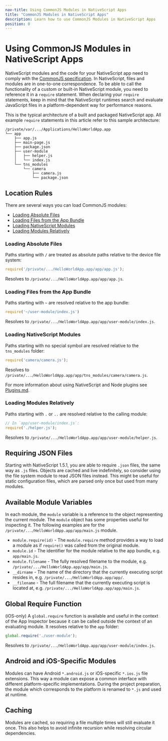 ```yaml
---
nav-title: Using CommonJS Modules in NativeScript Apps
title: "CommonJS Modules in NativeScript Apps"
description: Learn how to use CommonJS Modules in NativeScript Apps
position: 0
---
```


# Using CommonJS Modules in NativeScript Apps

NativeScript modules and the code for your NativeScript app need to comply with the [CommonJS specification](http://wiki.commonjs.org/wiki/Modules/1.1.1). In NativeScript, files and modules are in one-to-one correspondence. To be able to call the functionality of a custom or built-in NativeScript module, you need to reference it in a `require` statement. When declaring your `require` statements, keep in mind that the NativeScript runtimes search and evaluate JavaScript files in a platform-dependent way for performance reasons.

This is the typical architecture of a built and packaged NativeScript app. All example `require` statements in this article refer to this sample architecture:
```
/private/var/.../Applications/HelloWorldApp.app
└── app
    ├── app.js
    ├── main-page.js
    ├── package.json
    ├── user-module
    │   ├── helper.js
    │   └── index.js
    └── tns_modules
        └── camera
            ├── camera.js
            └── package.json
```

## Location Rules
There are several ways you can load CommonJS modules:
- [Loading Absolute Files](#loading-absolute-files)
- [Loading Files from the App Bundle](#loading-files-from-the-app-bundle)
- [Loading NativeScript Modules](#loading-nativescript-modules)
- [Loading Modules Relatively](#loading-modules-relatively)

### Loading Absolute Files
Paths starting with `/` are treated as absolute paths relative to the device file system:

```javascript
require('/private/.../HelloWorldApp.app/app/app.js');
```
Resolves to `/private/.../HelloWorldApp.app/app/app.js`.

### Loading Files from the App Bundle
Paths starting with `~` are resolved relative to the app bundle:

```javascript
require('~/user-module/index.js')
```
Resolves to `/private/.../HelloWorldApp.app/app/user-module/index.js`.

### Loading NativeScript Modules
Paths starting with no special symbol are resolved relative to the `tns_modules` folder:

```javascript
require('camera/camera.js');
```
Resolves to `/private/.../HelloWorldApp.app/app/tns_modules/camera/camera.js`.

For more information about using NativeScript and Node plugins see [Plugins.md](../plugins/plugins.md).

### Loading Modules Relatively
Paths starting with `.` or `..` are resolved relative to the calling module:

```javascript
// In `app/user-module/index.js`:
require('./helper.js');
```
Resolves to `/private/.../HelloWorldApp.app/app/user-module/helper.js`.

## Requiring JSON Files
Starting with NativeScript 1.5.1, you are able to require `.json` files, the same way as `.js` files. Objects are cached and live indefinitely, so consider using the file system module to read JSON files instead. This might be useful for static configuration files, which are parsed only once but used from many modules.

## Available Module Variables
In each module, the `module` variable is a reference to the object representing the current module. The `module` object has some properties useful for inspecting it. The following examples are for the `/private/.../HelloWorldApp.app/app/main.js` module.

* `module.require(id)` - The `module.require` method provides a way to load a module as if `require()` was called from the original module.
* `module.id` - The identifier for the module relative to the app bundle, e.g. `app/main.js`.
* `module.filename` - The fully resolved filename to the module, e.g. `/private/.../HelloWorldApp.app/app/main.js`.
* `__dirname` - The name of the directory that the currently executing script resides in, e.g. `/private/.../HelloWorldApp.app/app/`.
* `__filename` - The full filename that the currently executing script is located at, e.g. `/private/.../HelloWorldApp.app/app/main.js`.

## Global Require Function
(iOS-only) A `global.require` function is available and useful in the context of the App Inspector because it can be called outside the context of an evaluating module. It resolves relative to the `app` folder:

```javascript
global.require('./user-module');
```
Resolves to `/private/.../HelloWorldApp.app/app/user-module/index.js`.

## Android and iOS-Specific Modules
Modules can have Android `*.android.js` or iOS-specific `*.ios.js` file extensions. This way a module can expose a common interface with different platform-specific implementations. During the project preparation, the module which corresponds to the platform is renamed to `*.js` and used at runtime.

## Caching
Modules are cached, so requiring a file multiple times will still evaluate it once. This also helps to avoid infinite recursion while resolving circular dependencies.
